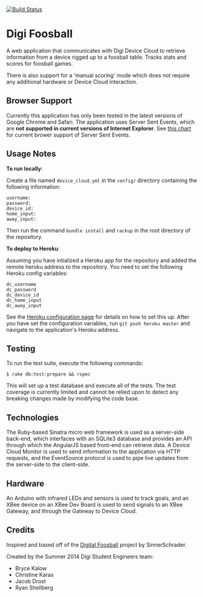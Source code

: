 [![Build Status](https://travis-ci.org/BRKalow/digifoosball.svg)](https://travis-ci.org/BRKalow/digifoosball)

Digi Foosball
=============

A web application that communicates with Digi Device Cloud to retrieve
information from a device rigged up to a foosball table. Tracks stats and
scores for foosball games.

There is also support for a 'manual scoring' mode which does not require
any additional hardware or Device Cloud interaction.

Browser Support
---------------

Currently this application has only been tested in the latest versions of
 Google Chrome and Safari. The application uses Server Sent Events, which are
 __not supported in current versions of Internet Explorer__. See [this chart](http://caniuse.com/#feat=eventsource) for current brower support of Server Sent Events.

Usage Notes
-----------

__To run locally__:

Create a file named `device_cloud.yml` in the `config/` directory containing
the following information:

```
username:
password:
device_id:
home_input:
away_input:
```

Then run the command `bundle install` and `rackup` in the root directory of the repository.

__To deploy to Heroku__:

Assuming you have intialized a Heroku app for the repository and added the remote
heroku address to the repository. You need to set the following Heroku config variables:

```
dc_username
dc_password
dc_device_id
dc_home_input
dc_away_input
```

See the [Heroku configuration page](https://devcenter.heroku.com/articles/config-vars)
for details on how to set this up. After you have set the configuration variables,
run `git push heroku master` and navigate to the application's Heroku address.

Testing
-------

To run the test suite, execute the following commands:

```
$ rake db:test:prepare && rspec
```

This will set up a test database and execute all of the tests.
The test coverage is currently limited and cannot be relied upon to detect any
breaking changes made by modifying the code base.

Technologies
------------

The Ruby-based Sinatra micro web framework is used as a server-side back-end, 
which interfaces with an SQLite3 database and provides an API through which the
 AngularJS based front-end can retrieve data. A Device Cloud Monitor is used to
 send information to the application via HTTP requests, and the EventSource
 protocol is used to pipe live updates from the server-side to the client-side.

Hardware
--------

An Arduino with infrared LEDs and sensors is used to track goals, and an XBee
 device on an XBee Dev Board is used to send signals to an XBee Gateway,
 and through the Gateway to Device Cloud.

Credits
-------

Inspired and based off of the [Digital Foosball](https://github.com/sinnerschrader/digitalfoosball)
 project by SinnerSchrader.

Created by the Summer 2014 Digi Student Engineers team:

* Bryce Kalow
* Christine Karas
* Jacob Drost
* Ryan Shellberg
